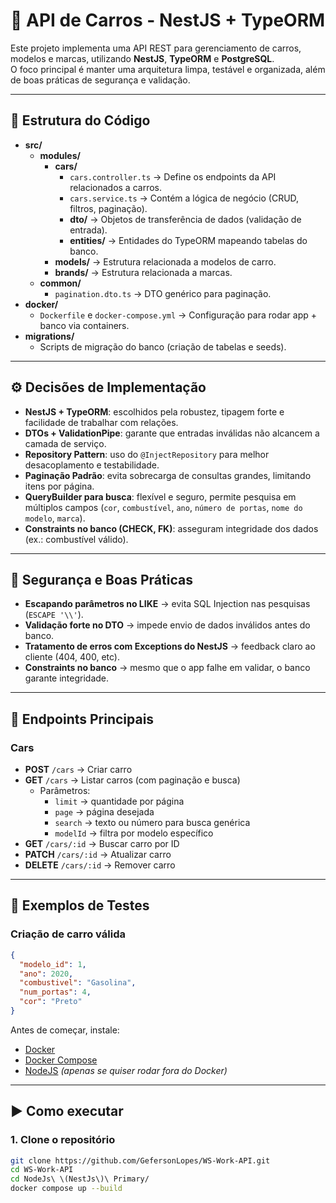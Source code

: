 # 🚗 API de Carros - NestJS + TypeORM

Este projeto implementa uma API REST para gerenciamento de carros, modelos e marcas, utilizando **NestJS**, **TypeORM** e **PostgreSQL**.  
O foco principal é manter uma arquitetura limpa, testável e organizada, além de boas práticas de segurança e validação.

---

## 📂 Estrutura do Código

- **src/**
  - **modules/**
    - **cars/**
      - `cars.controller.ts` → Define os endpoints da API relacionados a carros.
      - `cars.service.ts` → Contém a lógica de negócio (CRUD, filtros, paginação).
      - **dto/** → Objetos de transferência de dados (validação de entrada).
      - **entities/** → Entidades do TypeORM mapeando tabelas do banco.
    - **models/** → Estrutura relacionada a modelos de carro.
    - **brands/** → Estrutura relacionada a marcas.
  - **common/**
    - `pagination.dto.ts` → DTO genérico para paginação.
- **docker/**
  - `Dockerfile` e `docker-compose.yml` → Configuração para rodar app + banco via containers.
- **migrations/**  
  - Scripts de migração do banco (criação de tabelas e seeds).

---

## ⚙️ Decisões de Implementação

- **NestJS + TypeORM**: escolhidos pela robustez, tipagem forte e facilidade de trabalhar com relações.
- **DTOs + ValidationPipe**: garante que entradas inválidas não alcancem a camada de serviço.
- **Repository Pattern**: uso do `@InjectRepository` para melhor desacoplamento e testabilidade.
- **Paginação Padrão**: evita sobrecarga de consultas grandes, limitando itens por página.
- **QueryBuilder para busca**: flexível e seguro, permite pesquisa em múltiplos campos (`cor`, `combustível`, `ano`, `número de portas`, `nome do modelo`, `marca`).
- **Constraints no banco (CHECK, FK)**: asseguram integridade dos dados (ex.: combustível válido).

---

## 🔐 Segurança e Boas Práticas

- **Escapando parâmetros no LIKE** → evita SQL Injection nas pesquisas (`ESCAPE '\\'`).
- **Validação forte no DTO** → impede envio de dados inválidos antes do banco.
- **Tratamento de erros com Exceptions do NestJS** → feedback claro ao cliente (404, 400, etc).
- **Constraints no banco** → mesmo que o app falhe em validar, o banco garante integridade.

---

## 🚀 Endpoints Principais

### Cars
- **POST** `/cars` → Criar carro
- **GET** `/cars` → Listar carros (com paginação e busca)
  - Parâmetros:  
    - `limit` → quantidade por página  
    - `page` → página desejada  
    - `search` → texto ou número para busca genérica  
    - `modelId` → filtra por modelo específico  
- **GET** `/cars/:id` → Buscar carro por ID
- **PATCH** `/cars/:id` → Atualizar carro
- **DELETE** `/cars/:id` → Remover carro

---

## 🧪 Exemplos de Testes

### Criação de carro válida
```json
{
  "modelo_id": 1,
  "ano": 2020,
  "combustivel": "Gasolina",
  "num_portas": 4,
  "cor": "Preto"
}
```

Antes de começar, instale:

- [Docker](https://www.docker.com/products/docker-desktop)  
- [Docker Compose](https://docs.docker.com/compose/)  
- [NodeJS](https://nodejs.org/pt) _(apenas se quiser rodar fora do Docker)_

---

## ▶️ Como executar

### 1. Clone o repositório

```bash
git clone https://github.com/GefersonLopes/WS-Work-API.git
cd WS-Work-API
cd NodeJs\ \(NestJs\)\ Primary/
docker compose up --build
```
